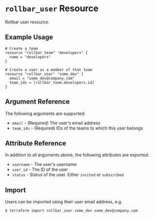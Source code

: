 `rollbar_user` Resource
=========================

Rollbar user resource.


Example Usage
-------------

```hcl
# Create a team
resource "rollbar_team" "developers" {
  name = "developers"
}

# Create a user as a member of that team
resource "rollbar_user" "some_dev" {
  email = "some_dev@company.com"
  team_ids = [rollbar_team.developers.id]
}
```

Argument Reference
------------------

The following arguments are supported:
* `email` - (Required) The user's email address
* `team_ids` - (Required) IDs of the teams to which this user belongs


Attribute Reference
-------------------

In addition to all arguments above, the following attributes are exported:

* `username` - The user's username
* `user_id` - The ID of the user
* `status` - Status of the user.  Either `invited` or `subscribed`


Import
------

Users can be imported using their user email address, e.g.

```
$ terraform import rollbar_user.some_dev some_dev@company.com
```
